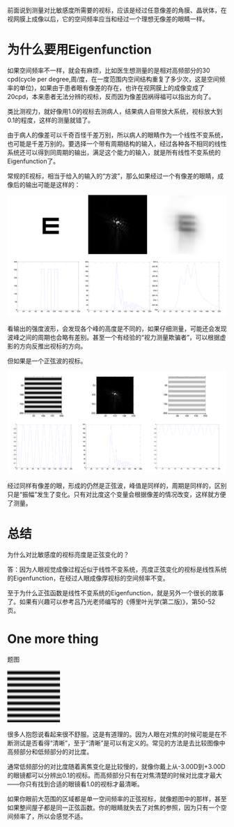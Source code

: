 <!--
.. title: 为什么对比敏感度的视标亮度是正弦变化的？(5)
.. slug: wei-shi-yao-dui-bi-min-gan-du-de-shi-biao-liang-du-shi-zheng-xian-bian-hua-de-5
.. date: 2017-12-19 01:11:00 UTC+08:00
.. tags: CSF, 教程, 现代眼科医生知识扩展包
.. category: ophthalmology
.. link:
.. description:
.. type: text
-->

前面说到测量对比敏感度所需要的视标，应该是经过任意像差的角膜、晶状体，在视网膜上成像以后，它的空间频率应当和经过一个理想无像差的眼睛一样。
<!-- TEASER_END -->
# 为什么要用Eigenfunction

如果空间频率不一样，就会有麻烦，比如医生想测量的是相对高频部分的30 cpd(cycle per degree,周/度，在一度范围内空间结构重复了多少次，这是空间频率的单位)，如果由于患者眼有像差的存在，也许在视网膜上的成像变成了20cpd，本来患者无法分辨的视标，反而因为像差因祸得福可以指出方向了。

类比测视力，就好像用1.0的视标去测病人，结果病人自带放大系统，视标放大到0.1的程度，这样的测量就错了。

由于病人的像差可以千奇百怪千差万别，所以病人的眼睛作为一个线性不变系统，也可能是千差万别的。要选择一个带有周期结构的输入，经过各种各不相同的线性系统还可以得到同周期的输出，满足这个能力的输入，就是所有线性不变系统的Eigenfunction了。

常规的E视标，相当于给入的输入的“方波”，那么如果经过一个有像差的眼睛，成像后的输出可能是这样的：

![E_MTF](/images/CSF/E_MTF.png)

看输出的强度波形，会发现各个峰的高度是不同的，如果仔细测量，可能还会发现波峰之间的周期也会略有差别。甚至一个有经验的“视力测量欺骗者”，可以根据虚影的方向反推出视标的方向。

但如果是一个正弦波的视标。

![sin_MTF](/images/CSF/sin_MTF.png)

经过同样有像差的眼，形成的仍然是正弦波，峰值是同样的，周期是同样的，区别只是“振幅”发生了变化。只有对比度这个变量会根据像差的情况改变，这样就方便了测量。

# 总结

为什么对比敏感度的视标亮度是正弦变化的？

答：因为人眼视觉成像过程近似于线性不变系统，亮度正弦变化的视标是线性系统的Eigenfunction，在经过人眼成像厚视标的空间频率不变。

至于为什么正弦函数是线性不变系统的Eigenfunction，就是另外一个很长的故事了。如果有兴趣可以参考吕乃光老师编写的《傅里叶光学(第二版)》，第50-52页。

# One more thing

题图

![stripe_0.21](/images/CSF/stripe_0.21.jpg)

很多人抱怨说看起来很不舒服。这是有道理的。因为人眼在对焦的时候可能是在不断测试是否看得“清晰”，至于“清晰”是可以有定义的。常见的方法是去比较图像中高频部分和低频部分的对比度。

通常低频部分的对比度随着离焦变化是比较慢的，就像你戴上从-3.00D到+3.00D的眼镜都可以分辨出0.1的视标。而高频部分只有在对焦清楚的时候对比度才最大——你只有找到合适的眼镜看1.0的视标才最清晰。

如果你眼前大范围的区域都是单一空间频率的正弦视标，就像题图中的那样，甚至如果整间屋子都是同一正弦函数。你的眼睛就失去了对焦的参照，因为只有一个空间频率了，所以会感觉不适。
